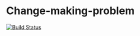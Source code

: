 # Change-making-problem
[![Build Status](https://magnum.travis-ci.com/jereksel/Change-making-problem.svg?token=NmqTzgvpJtQVc7fGHVFS&branch=master)](https://magnum.travis-ci.com/jereksel/Change-making-problem)

